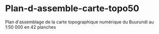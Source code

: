 # Plan-d-assemble-carte-topo50
Plan d'assemblage de la carte topographique numérique du Buurundi  au 1:50 000 en 42 planches
